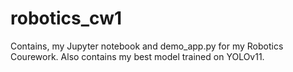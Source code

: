 # robotics_cw1
Contains, my Jupyter notebook and demo_app.py for my Robotics Courework. Also contains my best model trained on YOLOv11.
